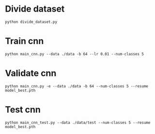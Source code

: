 # Divide dataset

    python divide_dataset.py

# Train cnn

    python main_cnn.py --data ./data -b 64 --lr 0.01 --num-classes 5

# Validate cnn

    python main_cnn.py -e --data ./data -b 64 --num-classes 5 --resume model_best.pth

# Test cnn

    python main_cnn_test.py --data ./data/test --num-classes 5 --resume model_best.pth
